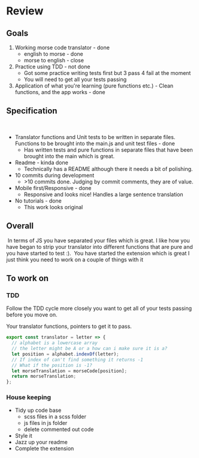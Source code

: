 # Review

## Goals

1. Working morse code translator - done
   - english to morse - done
   - morse to english - close
2. Practice using TDD - not done
   - Got some practice writing tests first but 3 pass 4 fail at the moment
   - You will need to get all your tests passing
3. Application of what you're learning (pure functions etc.) - Clean functions, and the app works - done
   ​

## Specification

​

- Translator functions and Unit tests to be written in separate files. Functions to be brought into the main.js and unit test files - done
  - Has written tests and pure functions in separate files that have been brought into the main which is great.
- Readme - kinda done
  - Technically has a README although there it needs a bit of polishing.
- 10 commits during development
  - \>10 commits done. Judging by commit comments, they are of value.
- Mobile first/Responsive - done
  - Responsive and looks nice! Handles a large sentence translation
- No tutorials - done
  - This work looks original
    ​

## Overall

​
In terms of JS you have separated your files which is great. I like how you have began to strip your translator into different functions that are pure and you have started to test :).
​
You have started the extension which is great I just think you need to work on a couple of things with it
​

## To work on

### TDD​

Follow the TDD cycle more closely you want to get all of your tests passing before you move on.

Your translator functions, pointers to get it to pass.

```js
export const translator = letter => {
  // alphabet is a lowercase array
  // the letter might be A or a how can i make sure it is a?
  let position = alphabet.indexOf(letter);
  // If index of can't find something it returns -1
  // What if the position is -1?
  let morseTranslation = morseCode[position];
  return morseTranslation;
};
```

### House keeping

- Tidy up code base
  - scss files in a scss folder
  - js files in js folder
  - delete commented out code
- Style it
- Jazz up your readme
- Complete the extension
